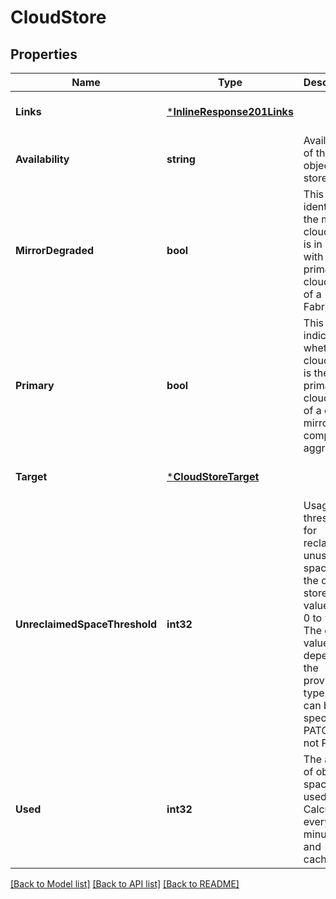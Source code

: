 # CloudStore

## Properties
Name | Type | Description | Notes
------------ | ------------- | ------------- | -------------
**Links** | [***InlineResponse201Links**](inline_response_201__links.md) |  | [optional] [default to null]
**Availability** | **string** | Availability of the object store. | [optional] [default to null]
**MirrorDegraded** | **bool** | This field identifies if the mirror cloud store is in sync with the primary cloud store of a FabricPool. | [optional] [default to null]
**Primary** | **bool** | This field indicates whether the cloud store is the primary cloud store of a cloud mirrored composite aggregate. | [optional] [default to null]
**Target** | [***CloudStoreTarget**](cloud_store_target.md) |  | [optional] [default to null]
**UnreclaimedSpaceThreshold** | **int32** | Usage threshold for reclaiming unused space in the cloud store. Valid values are 0 to 99. The default value depends on the provider type. This can be specified in PATCH but not POST. | [optional] [default to null]
**Used** | **int32** | The amount of object space used. Calculated every 5 minutes and cached. | [optional] [default to null]

[[Back to Model list]](../README.md#documentation-for-models) [[Back to API list]](../README.md#documentation-for-api-endpoints) [[Back to README]](../README.md)


